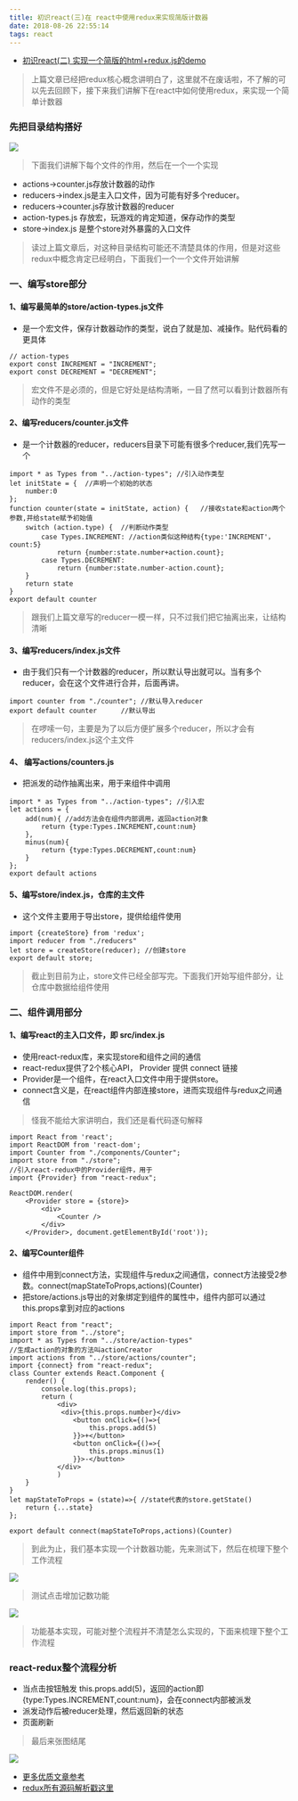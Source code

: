 ```yaml
---
title: 初识react(三)在 react中使用redux来实现简版计数器
date: 2018-08-26 22:55:14
tags: react
---
```


- [初识react(二) 实现一个简版的html+redux.js的demo](https://juejin.im/post/5b83be86f265da432a6ae5df)
> 上篇文章已经把redux核心概念讲明白了，这里就不在废话啦，不了解的可以先去回顾下，接下来我们讲解下在react中如何使用redux，来实现一个简单计数器

### 先把目录结构搭好


![](https://user-gold-cdn.xitu.io/2018/9/18/165eab7d29254609?w=360&h=181&f=png&s=2476)

> 下面我们讲解下每个文件的作用，然后在一个一个实现
- actions->counter.js存放计数器的动作
- reducers->index.js是主入口文件，因为可能有好多个reducer。
- reducers->counter.js存放计数器的reducer
- action-types.js 存放宏，玩游戏的肯定知道，保存动作的类型
- store->index.js 是整个store对外暴露的入口文件
> 读过上篇文章后，对这种目录结构可能还不清楚具体的作用，但是对这些redux中概念肯定已经明白，下面我们一个一个文件开始讲解

### 一、编写store部分

#### 1、编写最简单的store/action-types.js文件
- 是一个宏文件，保存计数器动作的类型，说白了就是加、减操作。贴代码看的更具体

```
// action-types
export const INCREMENT = "INCREMENT";
export const DECREMENT = "DECREMENT";

```
> 宏文件不是必须的，但是它好处是结构清晰，一目了然可以看到计数器所有动作的类型

#### 2、编写reducers/counter.js文件
- 是一个计数器的reducer，reducers目录下可能有很多个reducer,我们先写一个

```
import * as Types from "../action-types"; //引入动作类型
let initState = {  //声明一个初始的状态
    number:0
};
function counter(state = initState, action) {   //接收state和action两个参数,并给state赋予初始值
    switch (action.type) {  //判断动作类型
        case Types.INCREMENT: //action类似这种结构{type:'INCREMENT'，count:5}
            return {number:state.number+action.count};
        case Types.DECREMENT:
            return {number:state.number-action.count};
    }
    return state    
}
export default counter

```
> 跟我们上篇文章写的reducer一模一样，只不过我们把它抽离出来，让结构清晰

#### 3、编写reducers/index.js文件
- 由于我们只有一个计数器的reducer，所以默认导出就可以。当有多个reducer，会在这个文件进行合并，后面再讲。

```
import counter from "./counter"; //默认导入reducer
export default counter      //默认导出
```
> 在啰嗦一句，主要是为了以后方便扩展多个reducer，所以才会有reducers/index.js这个主文件

#### 4、 编写actions/counters.js
- 把派发的动作抽离出来，用于来组件中调用

```
import * as Types from "../action-types"; //引入宏
let actions = {
    add(num){ //add方法会在组件内部调用，返回action对象
        return {type:Types.INCREMENT,count:num}
    },
    minus(num){
        return {type:Types.DECREMENT,count:num}
    }
};
export default actions
```
#### 5、编写store/index.js，仓库的主文件
- 这个文件主要用于导出store，提供给组件使用

```
import {createStore} from 'redux';
import reducer from "./reducers"
let store = createStore(reducer); //创建store
export default store;
```
> 截止到目前为止，store文件已经全部写完。下面我们开始写组件部分，让仓库中数据给组件使用

### 二、组件调用部分

#### 1、编写react的主入口文件，即 src/index.js
- 使用react-redux库，来实现store和组件之间的通信
- react-redux提供了2个核心API， Provider 提供  connect 链接
- Provider是一个组件，在react入口文件中用于提供store。
- connect含义是，在react组件内部连接store，进而实现组件与redux之间通信

> 怪我不能给大家讲明白，我们还是看代码逐句解释


```
import React from 'react';
import ReactDOM from 'react-dom';
import Counter from "./components/Counter";
import store from "./store";
//引入react-redux中的Provider组件，用于
import {Provider} from "react-redux";

ReactDOM.render(
    <Provider store = {store}>
        <div>
            <Counter />
        </div>
    </Provider>, document.getElementById('root'));

```

#### 2、编写Counter组件
- 组件中用到connect方法，实现组件与redux之间通信，connect方法接受2参数。connect(mapStateToProps,actions)(Counter)
- 把store/actions.js导出的对象绑定到组件的属性中，组件内部可以通过this.props拿到对应的actions

```
import React from "react";
import store from "../store";
import * as Types from "../store/action-types"
//生成action的对象的方法叫actionCreator
import actions from "../store/actions/counter";
import {connect} from "react-redux";
class Counter extends React.Component {
    render() {
        console.log(this.props);
        return (
            <div>
             <div>{this.props.number}</div>
                <button onClick={()=>{
                    this.props.add(5)
                }}>+</button>
                <button onClick={()=>{
                    this.props.minus(1)
                }}>-</button>
            </div>
            )
    }
}
let mapStateToProps = (state)=>{ //state代表的store.getState()
    return {...state}
};

export default connect(mapStateToProps,actions)(Counter)   

```
> 到此为止，我们基本实现一个计数器功能，先来测试下，然后在梳理下整个工作流程

![](https://user-gold-cdn.xitu.io/2018/9/18/165eb814d65aa598?w=382&h=399&f=png&s=7310)
> 测试点击增加记数功能

![](https://user-gold-cdn.xitu.io/2018/9/18/165eb83c1c9dee83?w=619&h=446&f=png&s=9138)

> 功能基本实现，可能对整个流程并不清楚怎么实现的，下面来梳理下整个工作流程

### react-redux整个流程分析
- 当点击按钮触发 this.props.add(5)，返回的action即{type:Types.INCREMENT,count:num}，会在connect内部被派发
- 派发动作后被reducer处理，然后返回新的状态
- 页面刷新
> 最后来张图结尾

![](https://user-gold-cdn.xitu.io/2018/9/18/165ebbbfd8154639?w=800&h=417&f=png&s=183854)

- [更多优质文章参考](https://chaiguanpeng.github.io/)
- [redux所有源码解析戳这里](https://github.com/chaiguanpeng/react-code-analysis)





